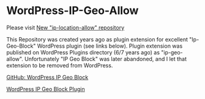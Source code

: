 # WordPress-IP-Geo-Allow

Please visit [New "ip-location-allow" repository](https://github.com/ddur/ip-location-allow)

This Repository was created years ago as plugin extension for excellent "Ip-Geo-Block" WordPress plugin (see links below).
Plugin extension was published on WordPress Plugins directory (6/7 years ago) as "ip-geo-allow". Unfortunately "IP Geo Block" was later abandoned, and I let that extension to be removed from WordPress.


[GitHub: WordPress IP Geo Block](https://github.com/tokkonopapa/WordPress-IP-Geo-Block) 

[WordPress IP Geo Block Plugin](https://wordpress.org/plugins/ip-geo-block/)

